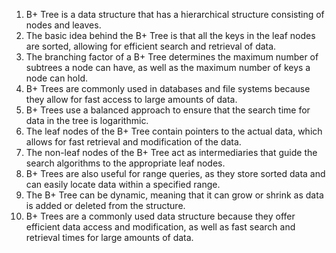 

1. B+ Tree is a data structure that has a hierarchical structure consisting of nodes and leaves.
2. The basic idea behind the B+ Tree is that all the keys in the leaf nodes are sorted, allowing for efficient search and retrieval of data.
3. The branching factor of a B+ Tree determines the maximum number of subtrees a node can have, as well as the maximum number of keys a node can hold.
4. B+ Trees are commonly used in databases and file systems because they allow for fast access to large amounts of data.
5. B+ Trees use a balanced approach to ensure that the search time for data in the tree is logarithmic.
6. The leaf nodes of the B+ Tree contain pointers to the actual data, which allows for fast retrieval and modification of the data.
7. The non-leaf nodes of the B+ Tree act as intermediaries that guide the search algorithms to the appropriate leaf nodes.
8. B+ Trees are also useful for range queries, as they store sorted data and can easily locate data within a specified range.
9. The B+ Tree can be dynamic, meaning that it can grow or shrink as data is added or deleted from the structure.
10. B+ Trees are a commonly used data structure because they offer efficient data access and modification, as well as fast search and retrieval times for large amounts of data.